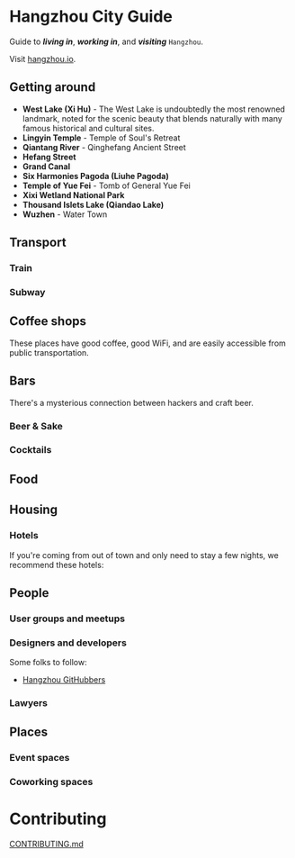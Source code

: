 # Hangzhou City Guide

Guide to ___living in___, ___working in___, and ___visiting___ `Hangzhou`.

Visit [hangzhou.io](http://hangzhou.io).

## Getting around

* __West Lake (Xi Hu)__ - The West Lake is undoubtedly the most renowned landmark, noted for the scenic beauty that blends naturally with many famous historical and cultural sites.
* __Lingyin Temple__ - Temple of Soul's Retreat
* __Qiantang River__ - Qinghefang Ancient Street
* __Hefang Street__ 
* __Grand Canal__ 
* __Six Harmonies Pagoda (Liuhe Pagoda)__
* __Temple of Yue Fei__ - Tomb of General Yue Fei
* __Xixi Wetland National Park__ 
* __Thousand Islets Lake (Qiandao Lake)__
* __Wuzhen__ - Water Town

## Transport

### Train

### Subway

## Coffee shops

These places have good coffee, good WiFi, and are easily accessible from public
transportation.

## Bars

There's a mysterious connection between hackers and craft beer.

### Beer & Sake

### Cocktails

## Food

## Housing

### Hotels

If you're coming from out of town and only need to stay a few nights, we
recommend these hotels:

## People

### User groups and meetups

### Designers and developers

Some folks to follow:

- [Hangzhou GitHubbers](https://github.com/search?utf8=%E2%9C%93&q=location%3Ahangzhou&type=Users)

### Lawyers

## Places

### Event spaces

### Coworking spaces

# Contributing

[CONTRIBUTING.md](CONTRIBUTING.md)

